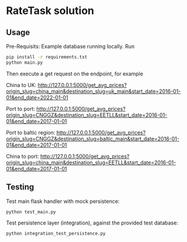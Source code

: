 # RateTask solution

## Usage
Pre-Requisits: Example database running locally.
Run
```bash
pip install -r requirements.txt
python main.py
```
Then execute a get request on the endpoint, for example

China to UK:
http://127.0.0.1:5000/get_avg_prices?origin_slug=china_main&destination_slug=uk_main&start_date=2016-01-01&end_date=2022-01-01

Port to port:
http://127.0.0.1:5000/get_avg_prices?origin_slug=CNGGZ&destination_slug=EETLL&start_date=2016-01-01&end_date=2017-01-01

Port to baltic region: 
http://127.0.0.1:5000/get_avg_prices?origin_slug=CNGGZ&destination_slug=baltic_main&start_date=2016-01-01&end_date=2017-01-01

China to port:
http://127.0.0.1:5000/get_avg_prices?origin_slug=china_main&destination_slug=EETLL&start_date=2016-01-01&end_date=2017-01-01

## Testing
Test main flask handler with mock persistence: 
```bash
python test_main.py
```
Test persistence layer (integration), against the provided test database:
```bash
python integration_test_persistence.py
```